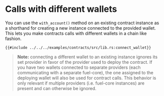 # Calls with different wallets

<!-- This section should explain how to call a contract with a certain wallet -->
<!-- wallet:example:start -->
You can use the `with_account()` method on an existing contract instance as a shorthand for creating a new instance connected to the provided wallet. This lets you make contracts calls with different wallets in a chain like fashion.
<!-- wallet:example:end-->

```rust,ignore
{{#include ../../../examples/contracts/src/lib.rs:connect_wallet}}
```

> **Note:** connecting a different wallet to an existing instance ignores its set provider in favor of the provider used to deploy the contract. If you have two wallets connected to separate providers (each communicating with a separate fuel-core), the one assigned to the deploying wallet will also be used for contract calls. This behavior is only relevant if multiple providers (i.e. fuel-core instances) are present and can otherwise be ignored.
